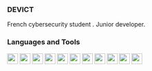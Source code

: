 ### DEVICT
French cybersecurity student . Junior developer.

<!--
**devictgit/devictgit** is a ✨ _special_ ✨ repository because its `README.md` (this file) appears on your GitHub profile.

Here are some ideas to get you started:

- 🔭 I’m currently working on ...
- 🌱 I’m currently learning ...
- 👯 I’m looking to collaborate on ...
- 🤔 I’m looking for help with ...
- 💬 Ask me about ...
- 📫 How to reach me: ...
- 😄 Pronouns: ...
- ⚡ Fun fact: ...
-->
### Languages and Tools
<div display="flex">
 <img width="25px" src="https://cdn.jsdelivr.net/gh/devicons/devicon/icons/jetbrains/jetbrains-original.svg" />
 <img width="25px" src="https://cdn.jsdelivr.net/gh/devicons/devicon/icons/vscode/vscode-original.svg" />
 <img width="25px" src="https://cdn.jsdelivr.net/gh/devicons/devicon/icons/qt/qt-original.svg" />
 <img width="25px" src="https://cdn.jsdelivr.net/gh/devicons/devicon/icons/python/python-original.svg" />
 <img width="25px" src="https://cdn.jsdelivr.net/gh/devicons/devicon/icons/cplusplus/cplusplus-original.svg" />
 <img width="25px" src="https://cdn.jsdelivr.net/gh/devicons/devicon/icons/javascript/javascript-original.svg" />
 <img width="25px" src="https://cdn.jsdelivr.net/gh/devicons/devicon/icons/vuejs/vuejs-original.svg" />
 <img width="25px" src="https://cdn.jsdelivr.net/gh/devicons/devicon/icons/html5/html5-original.svg" />
 <img width="25px" src="https://cdn.jsdelivr.net/gh/devicons/devicon/icons/css3/css3-original.svg" />
 <img width="25px" src="https://cdn.jsdelivr.net/gh/devicons/devicon/icons/git/git-original.svg" />
 <img width="25px" src="https://cdn.jsdelivr.net/gh/devicons/devicon/icons/angularjs/angularjs-original.svg" />
<div>

